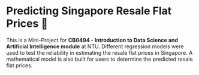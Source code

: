 # Predicting Singapore Resale Flat Prices 🚀
This is a Mini-Project for **CB0494 - Introduction to Data Science and Artificial Intelligence module** at NTU. Different regression models were used to test the reliability in estimating the resale flat prices in Singapore. A mathematical model is also built for users to determine the predicted resale flat prices. 
